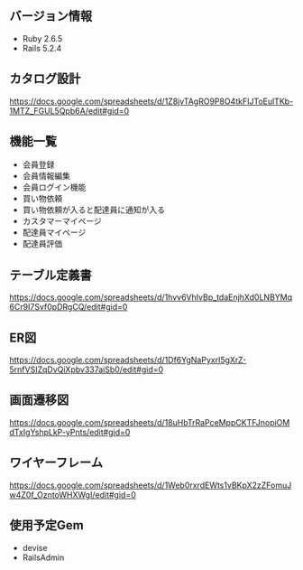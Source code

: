 ## バージョン情報
- Ruby 2.6.5
- Rails 5.2.4

## カタログ設計
https://docs.google.com/spreadsheets/d/1Z8jvTAgRO9P8O4tkFIJToEulTKb-1MTZ_FGUL5Qpb6A/edit#gid=0

## 機能一覧
- 会員登録
- 会員情報編集
- 会員ログイン機能
- 買い物依頼
- 買い物依頼が入ると配達員に通知が入る
- カスタマーマイページ
- 配達員マイページ
- 配達員評価

## テーブル定義書
https://docs.google.com/spreadsheets/d/1hvv6VhIvBp_tdaEnjhXd0LNBYMq6Cr9I7Svf0pDRgCQ/edit#gid=0

## ER図
https://docs.google.com/spreadsheets/d/1Df6YgNaPyxrI5gXrZ-5rnfVSIZqDvQiXpbv337aiSb0/edit#gid=0

## 画面遷移図
https://docs.google.com/spreadsheets/d/18uHbTrRaPceMppCKTFJnopiOMdTxIgYshpLkP-yPnts/edit#gid=0

## ワイヤーフレーム
https://docs.google.com/spreadsheets/d/1Web0rxrdEWts1vBKpX2zZFomuJw4Z0f_OzntoWHXWgI/edit#gid=0

## 使用予定Gem
- devise
- RailsAdmin
